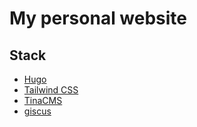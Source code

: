 # My personal website

## Stack

* [Hugo]
* [Tailwind CSS]
* [TinaCMS]
* [giscus]

[Tailwind CSS]: <https://tailwindcss.com/>
[Hugo]: <https://gohugo.io/>
[tinaCMS]: <https://tina.io/>
[giscus]: <https://giscus.app/>
